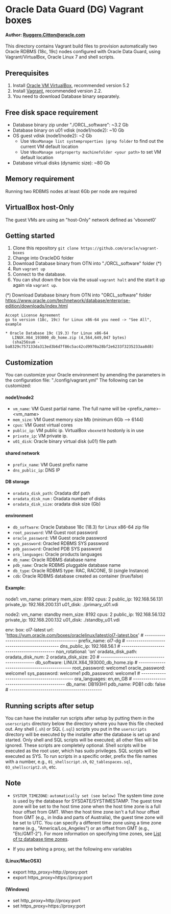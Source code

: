 # Oracle Data Guard (DG) Vagrant boxes

#### Author: Ruggero.Citton@oracle.com

This directory contains Vagrant build files to provision automatically
two Oracle RDBMS (18c, 19c) nodes configured with Oracle Data Guard, using Vagrant/VirtualBox, Oracle Linux 7 and shell scripts.

## Prerequisites
1. Install [Oracle VM VirtualBox](https://www.virtualbox.org/wiki/Downloads), recommended version 5.2
2. Install [Vagrant](https://vagrantup.com/), recommended version 2.2.
3. You need to download Database binary separately.

## Free disk space requirement
  - Database binary zip under "./ORCL_software": ~3.2 Gb
  - Database binary on u01 vdisk (node1/node2): ~10 Gb 
  - OS guest vdisk (node1/node2): ~2 Gb
    - Use `VBoxManage list systemproperties |grep folder` to find out the current VM default location
    - Use `VBoxManage setproperty machinefolder <your path>` to set VM default location
  - Database virtual disks (dynamic size): ~80 Gb

## Memory requirement
Running two RDBMS nodes at least 6Gb per node are required

## VirtualBox host-Only
The guest VMs are using an "host-Only" network defined as 'vboxnet0' 

## Getting started
1. Clone this repository `git clone https://github.com/oracle/vagrant-boxes`
2. Change into OracleDG folder
3. Download Database binary from OTN into "./ORCL_software" folder (*)
4. Run `vagrant up`
5. Connect to the database.
6. You can shut down the box via the usual `vagrant halt` and the start it up again via `vagrant up`.

(*) Download Database binary from OTN into "ORCL_software" folder
https://www.oracle.com/technetwork/database/enterprise-edition/downloads/index.html

    Accept License Agreement
    go to version (18c, 19c) for Linux x86-64 you need -> "See All", example

    * Oracle Database 19c (19.3) for Linux x86-64
       LINUX.X64_193000_db_home.zip (4,564,649,047 bytes)
       (sha256sum - ba8329c757133da313ed3b6d7f86c5ac42cd9970a28bf2e6233f3235233aa8d8)

## Customization
You can customize your Oracle environment by amending the parameters in the configuration file: "./config/vagrant.yml"
The following can be customized:

#### node1/node2
- `vm_name`:    VM Guest partial name. The full name will be <prefix_name>-<vm_name>
- `mem_size`:   VM Guest memory size Mb (minimum 6Gb --> 6144)
- `cpus`:       VM Guest virtual cores
- `public_ip`:  VM public ip. VirtualBox `vboxnet0` hostonly is in use
- `private_ip`: VM private ip.
- `u01_disk`:   Oracle binary virtual disk (u01) file path

#### shared network
- `prefix_name`:    VM Guest prefix name
- `dns_public_ip`:  DNS IP

#### DB storage
- `oradata_disk_path`:  Oradata dbf path
- `oradata_disk_num` :  Oradata number of disks
- `oradata_disk_size`:  oradata disk size (Gb)

#### environment
- `db_software`:      Oracle Database 18c (18.3) for Linux x86-64 zip file
- `root_password`:    VM Guest root password
- `oracle_password`:  VM Guest oracle password
- `sys_password`:     Oracled RDBMS SYS password
- `pdb_password`:     Oracled PDB SYS password
- `ora_languages`:    Oracle products languages
- `db_name`:          Oracle RDBMS database name
- `pdb_name`:         Oracle RDBMS pluggable database name
- `db_type`:          Oracle RDBMS type: RAC, RACONE, SI (single Instance)
- `cdb`:              Oracle RDBMS database created as container (true/false)

#### Example:
  node1:
    vm_name: primary
    mem_size: 8192
    cpus: 2
    public_ip:  192.168.56.131
    private_ip: 192.168.200.131
    u01_disk: ./primary_u01.vdi
  
  node2:
    vm_name: standby
    mem_size: 8192
    cpus: 2
    public_ip:  192.168.56.132
    private_ip: 192.168.200.132
    u01_disk: ./standby_u01.vdi
  
  env:
    box: ol7-latest
    url: 'https://yum.oracle.com/boxes/oraclelinux/latest/ol7-latest.box'
    # ---------------------------------------------
    prefix_name:   ol7-dg
    # ---------------------------------------------
    dns_public_ip: 192.168.56.1
    # ---------------------------------------------
    non_rotational: 'on'
    oradata_disk_path:
    oradata_disk_num: 2
    oradata_disk_size: 20
    # ---------------------------------------------
    db_software:     LINUX.X64_193000_db_home.zip
    # ---------------------------------------------
    root_password:   welcome1
    oracle_password: welcome1
    sys_password:    welcome1
    pdb_password:    welcome1
    # ---------------------------------------------
    ora_languages:   en,en_GB
    # ---------------------------------------------
    db_name:         DB193H1
    pdb_name:        PDB1
    cdb:             false
    # ---------------------------------------------

## Running scripts after setup
You can have the installer run scripts after setup by putting them in the `userscripts` directory below the directory where you have this file checked out. Any shell (`.sh`) or SQL (`.sql`) scripts you put in the `userscripts` directory will be executed by the installer after the database is set up and started. Only shell and SQL scripts will be executed; all other files will be ignored. These scripts are completely optional.
Shell scripts will be executed as the root user, which has sudo privileges. SQL scripts will be executed as SYS.
To run scripts in a specific order, prefix the file names with a number, e.g., `01_shellscript.sh`, `02_tablespaces.sql`, `03_shellscript2.sh`, etc.

## Note

- `SYSTEM_TIMEZONE`: `automatically set (see below)`
  The system time zone is used by the database for SYSDATE/SYSTIMESTAMP.
  The guest time zone will be set to the host time zone when the host time zone is a full hour offset from GMT.
  When the host time zone isn't a full hour offset from GMT (e.g., in India and parts of Australia), the guest time zone will be set to UTC.
  You can specify a different time zone using a time zone name (e.g., "America/Los_Angeles") or an offset from GMT (e.g., "Etc/GMT-2"). For more information on specifying time zones, see [List of tz database time zones](https://en.wikipedia.org/wiki/List_of_tz_database_time_zones).

- If you are behing a proxy, set the following env variables

#### (Linux/MacOSX)
  - export http_proxy=http://proxy:port
  - export https_proxy=https://proxy:port

#### (Windows)
  - set http_proxy=http://proxy:port
  - set https_proxy=https://proxy:port

